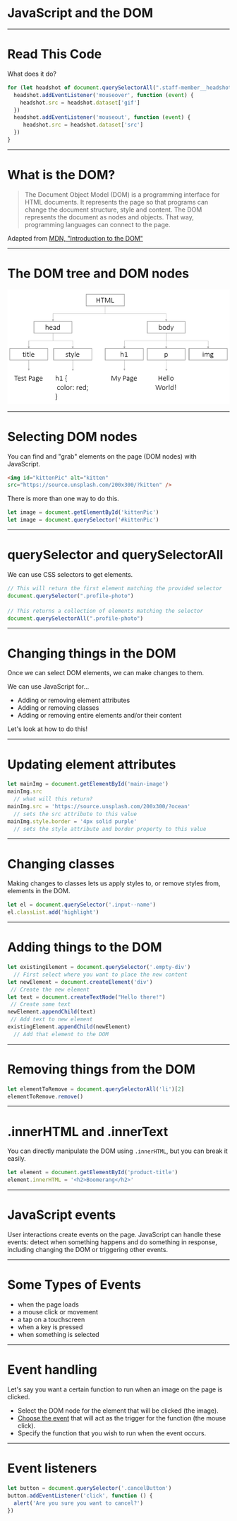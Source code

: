 # JavaScript and the DOM

---

# Read This Code

What does it do?

```js
for (let headshot of document.querySelectorAll(".staff-member__headshot")) {
  headshot.addEventListener('mouseover', function (event) {
    headshot.src = headshot.dataset['gif']
  })
  headshot.addEventListener('mouseout', function (event) {
     headshot.src = headshot.dataset['src']
  })
}
```

---

# What is the DOM?

> The Document Object Model (DOM) is a programming interface for HTML documents. It represents the page so that programs can change the document structure, style and content. The DOM represents the document as nodes and objects. That way, programming languages can connect to the page.

Adapted from [MDN, "Introduction to the DOM"](https://developer.mozilla.org/en-US/docs/Web/API/Document_Object_Model/Introduction)

---

# The DOM tree and DOM nodes

![inline](dom-tree.png)

---

# Selecting DOM nodes

You can find and "grab" elements on the page (DOM nodes) with JavaScript.

```html
<img id="kittenPic" alt="kitten"
src="https://source.unsplash.com/200x300/?kitten" />
```

There is more than one way to do this.

```js
let image = document.getElementById('kittenPic')
let image = document.querySelector('#kittenPic')
```

---

# querySelector and querySelectorAll

We can use CSS selectors to get elements.

```js
// This will return the first element matching the provided selector
document.querySelector(".profile-photo")

// This returns a collection of elements matching the selector
document.querySelectorAll(".profile-photo")
```

---

# Changing things in the DOM

Once we can select DOM elements, we can make changes to them.

We can use JavaScript for...

- Adding or removing element attributes
- Adding or removing classes
- Adding or removing entire elements and/or their content

Let's look at how to do this!

---

# Updating element attributes

```js
let mainImg = document.getElementById('main-image')
mainImg.src
  // what will this return?
mainImg.src = 'https://source.unsplash.com/200x300/?ocean'
  // sets the src attribute to this value
mainImg.style.border = '4px solid purple'
  // sets the style attribute and border property to this value
```

---

# Changing classes

Making changes to classes lets us apply styles to, or remove styles from, elements in the DOM.

```js
let el = document.querySelector('.input--name')
el.classList.add('highlight')
```

---

# Adding things to the DOM

```js
let existingElement = document.querySelector('.empty-div')
  // First select where you want to place the new content
let newElement = document.createElement('div')
 // Create the new element
let text = document.createTextNode("Hello there!")
 // Create some text
newElement.appendChild(text)
 // Add text to new element
existingElement.appendChild(newElement)
  // Add that element to the DOM
```

---

# Removing things from the DOM

```js
let elementToRemove = document.querySelectorAll('li')[2]
elementToRemove.remove()
```

---

# .innerHTML and .innerText

You can directly manipulate the DOM using `.innerHTML`, but you can break it easily.

```js
let element = document.getElementById('product-title')
element.innerHTML = '<h2>Boomerang</h2>'
```

---

# JavaScript events

User interactions create events on the page. JavaScript can handle these events: detect when something happens and do something in response, including changing the DOM or triggering other events.

---

# Some Types of Events

- when the page loads
- a mouse click or movement
- a tap on a touchscreen
- when a key is pressed
- when something is selected

---

# Event handling

Let's say you want a certain function to run when an image on the page is clicked.

* Select the DOM node for the element that will be clicked (the image).
* [Choose the event](https://developer.mozilla.org/en-US/docs/Web/Events) that will act as the trigger for the function (the mouse click).
* Specify the function that you wish to run when the event occurs.

---

# Event listeners

```js
let button = document.querySelector('.cancelButton')
button.addEventListener('click', function () {
  alert('Are you sure you want to cancel?')
})
```
